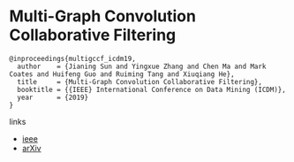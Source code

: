 # Multi-Graph Convolution Collaborative Filtering

```
@inproceedings{multigccf_icdm19,
  author    = {Jianing Sun and Yingxue Zhang and Chen Ma and Mark Coates and Huifeng Guo and Ruiming Tang and Xiuqiang He},
  title     = {Multi-Graph Convolution Collaborative Filtering},
  booktitle = {{IEEE} International Conference on Data Mining (ICDM)},
  year      = {2019}
}
```

links
- [ieee](https://ieeexplore.ieee.org/abstract/document/8970709)
- [arXiv](https://arxiv.org/abs/2001.00267)
